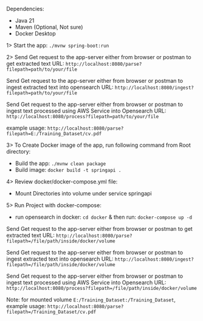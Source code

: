 Dependencies:
- Java 21
- Maven (Optional, Not sure)
- Docker Desktop

1> Start the app: `./mvnw spring-boot:run`


2> Send Get request to the app-server either from browser or postman to get extracted text
URL: `http://localhost:8080/parse?filepath=path/to/your/file`

Send Get request to the app-server either from browser or postman to ingest extracted text into opensearch
URL: `http://localhost:8080/ingest?filepath=path/to/your/file`

Send Get request to the app-server either from browser or postman to ingest text processed using AWS Service into Opensearch
URL: `http://localhost:8080/process?filepath=path/to/your/file`

example usage: `http://localhost:8080/parse?filepath=E:/Training_Dataset/cv.pdf`


3> To Create Docker image of the app, run following command from Root directory: 
- Build the app: `./mvnw clean package`
- Build image: `docker build -t springapi .` 


4> Review docker/docker-compose.yml file:
- Mount Directories into volume under service springapi


5> Run Project with docker-compose:
- run opensearch in docker: `cd docker` & then run: `docker-compose up -d`

Send Get request to the app-server either from browser or postman to get extracted text
URL: `http://localhost:8080/parse?filepath=/file/path/inside/docker/volume`

Send Get request to the app-server either from browser or postman to ingest extracted text into opensearch
URL: `http://localhost:8080/ingest?filepath=/file/path/inside/docker/volume`

Send Get request to the app-server either from browser or postman to ingest text processed using AWS Service into Opensearch
URL: `http://localhost:8080/process?filepath=/file/path/inside/docker/volume`

Note: for mounted volume `E:/Training_Dataset:/Training_Dataset`,
example usage: `http://localhost:8080/parse?filepath=/Training_Dataset/cv.pdf`